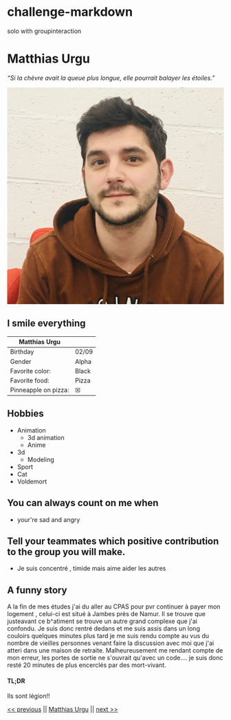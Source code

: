 # challenge-markdown
solo with groupinteraction

# Matthias Urgu

_“Si la chèvre avait la queue plus longue, elle pourrait balayer les étoiles.”_

![My face](asset/Matthias.jpg)

## I smile everything


| Matthias Urgu  |  |
| ------------- | ------------- |
| Birthday  | 02/09  |
| Gender  | Alpha  |
| Favorite color:  | Black |
| Favorite food: | Pizza |
| Pinneapple on pizza: | ☒ |
 

 ## Hobbies

 * Animation
    * 3d animation
    * Anime
 * 3d
    * Modeling
 * Sport
 * Cat
 * Voldemort

 ## You can always count on me when 
 * your're sad and angry 

 ## Tell your teammates which positive contribution to the group you will make.

 * Je suis concentré , timide mais aime aider les autres


## A funny story 

A la fin de mes études j'ai du aller au CPAS pour pvr continuer à payer mon logement , celui-ci est situé à Jambes près de Namur. Il se trouve que justeavant ce b^atiment se trouve un autre grand complexe que j'ai confondu. Je suis donc rentré dedans et me suis assis dans un long couloirs quelques minutes plus tard je me suis rendu compte au vus du nombre de vieilles personnes venant faire la discussion avec moi que j'ai atteri dans une maison de retraite. Malheureusement me rendant compte de mon erreur, les portes de sortie ne s'ouvrait qu'avec un code.... je suis donc resté 20 minutes de plus encerclés par des mort-vivant.
#### TL;DR

Ils sont légion!!


[<< previous](https://github.com/mara85kh/challenge-markdown) || [Matthias Urgu](https://github.com/becodeorg/CRL-Keller-4/blob/main/1.The-Field/03.MarkDown/2.challenge-markdown.md) || [next >>](https://github.com/Kurner/challenge-markdown)